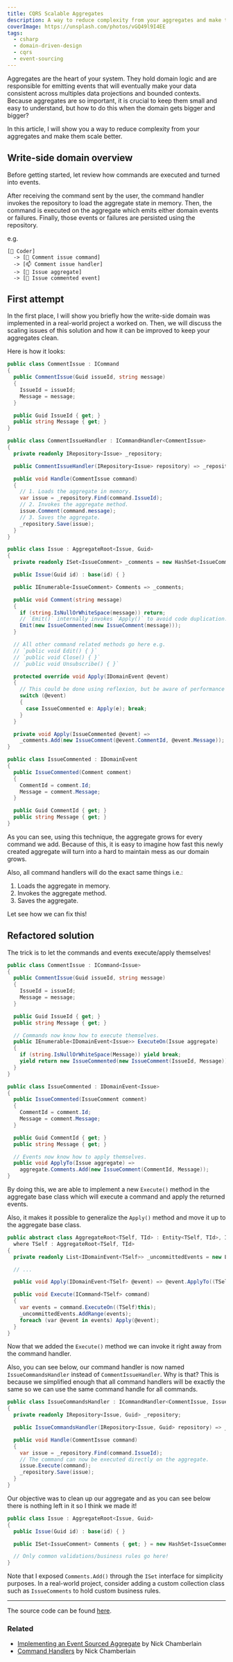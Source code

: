```yaml
---
title: CQRS Scalable Aggregates
description: A way to reduce complexity from your aggregates and make them scale better.
coverImage: https://unsplash.com/photos/vGQ49l9I4EE
tags:
  - csharp
  - domain-driven-design
  - cqrs
  - event-sourcing
---
```


Aggregates are the heart of your system. They hold domain logic and are responsible for emitting events that will
eventually make your data consistent across multiples data projections and bounded contexts. Because aggregates are so
important, it is crucial to keep them small and easy to understand, but how to do this when the domain gets bigger and
bigger?

In this article, I will show you a way to reduce complexity from your aggregates and make them scale better.

## Write-side domain overview

Before getting started, let review how commands are executed and turned into events.

After receiving the command sent by the user, the command handler invokes the repository to load the aggregate state in
memory. Then, the command is executed on the aggregate which emits either domain events or failures. Finally, those
events or failures are persisted using the repository.

e.g.

```text
[👤 Coder]
  -> [📨 Comment issue command]
  -> [📫 Comment issue handler]
  -> [🍇 Issue aggregate]
  -> [📅 Issue commented event]
```

## First attempt

In the first place, I will show you briefly how the write-side domain was implemented in a real-world project a worked
on. Then, we will discuss the scaling issues of this solution and how it can be improved to keep your aggregates clean.

Here is how it looks:

```csharp
public class CommentIssue : ICommand
{
  public CommentIssue(Guid issueId, string message)
  {
    IssueId = issueId;
    Message = message;
  }

  public Guid IssueId { get; }
  public string Message { get; }
}

public class CommentIssueHandler : ICommandHandler<CommentIssue>
{
  private readonly IRepository<Issue> _repository;

  public CommentIssueHandler(IRepository<Issue> repository) => _repository = repository;

  public void Handle(CommentIssue command)
  {
    // 1. Loads the aggregate in memory.
    var issue = _repository.Find(command.IssueId);
    // 2. Invokes the aggregate method.
    issue.Comment(command.message);
    // 3. Saves the aggregate.
    _repository.Save(issue);
  }
}

public class Issue : AggregateRoot<Issue, Guid>
{
  private readonly ISet<IssueComment> _comments = new HashSet<IssueComment>();

  public Issue(Guid id) : base(id) { }

  public IEnumerable<IssueComment> Comments => _comments;

  public void Comment(string message)
  {
    if (string.IsNullOrWhiteSpace(message)) return;
    // `Emit()` internally invokes `Apply()` to avoid code duplication.
    Emit(new IssueCommented(new IssueComment(message)));
  }

  // All other command related methods go here e.g.
  // `public void Edit() { }`
  // `public void Close() { }`
  // `public void Unsubscribe() { }`

  protected override void Apply(IDomainEvent @event)
  {
    // This could be done using reflexion, but be aware of performance issues.
    switch (@event)
    {
      case IssueCommented e: Apply(e); break;
    }
  }

  private void Apply(IssueCommented @event) =>
    _comments.Add(new IssueComment(@event.CommentId, @event.Message));
}

public class IssueCommented : IDomainEvent
{
  public IssueCommented(Comment comment)
  {
    CommentId = comment.Id;
    Message = comment.Message;
  }

  public Guid CommentId { get; }
  public string Message { get; }
}
```

As you can see, using this technique, the aggregate grows for every command we add. Because of this, it is easy to
imagine how fast this newly created aggregate will turn into a hard to maintain mess as our domain grows.

Also, all command handlers will do the exact same things i.e.:

1. Loads the aggregate in memory.
2. Invokes the aggregate method.
3. Saves the aggregate.

Let see how we can fix this!

## Refactored solution

The trick is to let the commands and events execute/apply themselves!

```csharp
public class CommentIssue : ICommand<Issue>
{
  public CommentIssue(Guid issueId, string message)
  {
    IssueId = issueId;
    Message = message;
  }

  public Guid IssueId { get; }
  public string Message { get; }

  // Commands now know how to execute themselves.
  public IEnumerable<IDomainEvent<Issue>> ExecuteOn(Issue aggregate)
  {
    if (string.IsNullOrWhiteSpace(Message)) yield break;
    yield return new IssueCommented(new IssueComment(IssueId, Message));
  }
}

public class IssueCommented : IDomainEvent<Issue>
{
  public IssueCommented(IssueComment comment)
  {
    CommentId = comment.Id;
    Message = comment.Message;
  }

  public Guid CommentId { get; }
  public string Message { get; }

  // Events now know how to apply themselves.
  public void ApplyTo(Issue aggregate) =>
    aggregate.Comments.Add(new IssueComment(CommentId, Message));
}
```

By doing this, we are able to implement a new `Execute()` method in the aggregate base class which will execute a
command and apply the returned events.

Also, it makes it possible to generalize the `Apply()` method and move it up to the aggregate base class.

```csharp
public abstract class AggregateRoot<TSelf, TId> : Entity<TSelf, TId>, IAggregateRoot<TId>
  where TSelf : AggregateRoot<TSelf, TId>
{
  private readonly List<IDomainEvent<TSelf>> _uncommittedEvents = new List<IDomainEvent<TSelf>>();

  // ...

  public void Apply(IDomainEvent<TSelf> @event) => @event.ApplyTo((TSelf)this);

  public void Execute(ICommand<TSelf> command)
  {
    var events = command.ExecuteOn((TSelf)this);
    _uncommittedEvents.AddRange(events);
    foreach (var @event in events) Apply(@event);
  }
}
```

Now that we added the `Execute()` method we can invoke it right away from the command handler.

Also, you can see below, our command handler is now named `IssueCommandsHandler` instead of `CommentIssueHandler`. Why
is that? This is because we simplified enough that all command handlers will be exactly the same so we can use the same
command handle for all commands.

```csharp
public class IssueCommandsHandler : ICommandHandler<CommentIssue, Issue>
{
  private readonly IRepository<Issue, Guid> _repository;

  public IssueCommandsHandler(IRepository<Issue, Guid> repository) => _repository = repository;

  public void Handle(CommentIssue command)
  {
    var issue = _repository.Find(command.IssueId);
    // The command can now be executed directly on the aggregate.
    issue.Execute(command);
    _repository.Save(issue);
  }
}
```

Our objective was to clean up our aggregate and as you can see below there is nothing left in it so I think we made it!

```csharp
public class Issue : AggregateRoot<Issue, Guid>
{
  public Issue(Guid id) : base(id) { }

  public ISet<IssueComment> Comments { get; } = new HashSet<IssueComment>();

  // Only common validations/business rules go here!
}
```

Note that I exposed `Comments.Add()` through the `ISet` interface for simplicity purposes. In a real-world project,
consider adding a custom collection class such as `IssueComments` to hold custom business rules.

---

The source code can be found
[here](https://github.com/maximegel/maximegel.github.io/tree/master/posts/cqrs-scalable-aggregates/samples).

### Related

- [Implementing an Event Sourced Aggregate](https://buildplease.com/pages/fpc-9/) by Nick Chamberlain
- [Command Handlers](https://buildplease.com/pages/fpc-10/) by Nick Chamberlain
